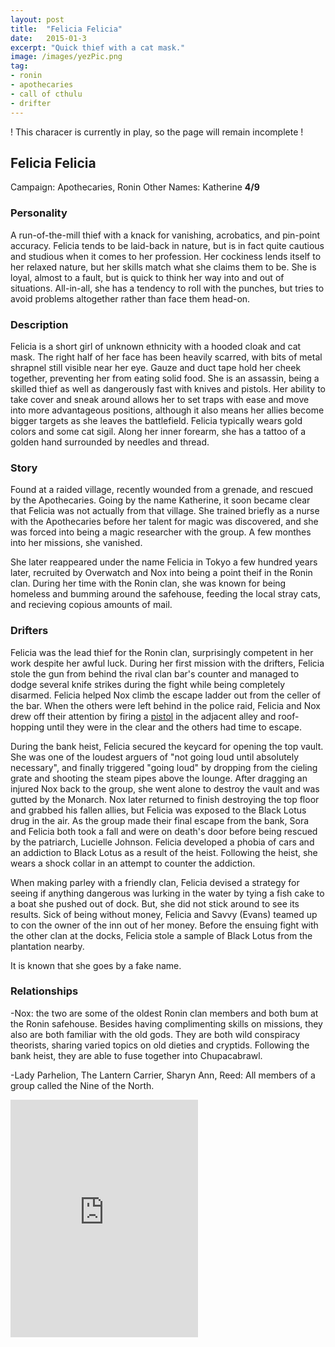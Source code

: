 ```yaml
---
layout: post
title:  "Felicia Felicia"
date:   2015-01-3
excerpt: "Quick thief with a cat mask."
image: /images/yezPic.png
tag:
- ronin
- apothecaries
- call of cthulu
- drifter 
---
```


! This characer is currently in play, so the page will remain incomplete !

## Felicia Felicia
Campaign: Apothecaries, Ronin
Other Names: Katherine
**4/9**

### Personality
A run-of-the-mill thief with a knack for vanishing, acrobatics, and pin-point accuracy. Felicia tends to be laid-back in nature, but is in fact quite cautious and studious when it comes to her profession. Her cockiness lends itself to her relaxed nature, but her skills match what she claims them to be. She is loyal, almost to a fault, but is quick to think her way into and out of situations. All-in-all, she has a tendency to roll with the punches, but tries to avoid problems altogether rather than face them head-on.

### Description
Felicia is a short girl of unknown ethnicity with a hooded cloak and cat mask. The right half of her face has been heavily scarred, with bits of metal shrapnel still visible near her eye. Gauze and duct tape hold her cheek together, preventing her from eating solid food. She is an assassin, being a skilled thief as well as dangerously fast with knives and pistols. Her ability to take cover and sneak around allows her to set traps with ease and move into more advantageous positions, although it also means her allies become bigger targets as she leaves the battlefield. Felicia typically wears gold colors and some cat sigil. Along her inner forearm, she has a tattoo of a golden hand surrounded by needles and thread.

### Story
Found at a raided village, recently wounded from a grenade, and rescued by the Apothecaries. Going by the name Katherine, it soon became clear that Felicia was not actually from that village. She trained briefly as a nurse with the Apothecaries before her talent for magic was discovered, and she was forced into being a magic researcher with the group. A few monthes into her missions, she vanished.

She later reappeared under the name Felicia in Tokyo a few hundred years later, recruited by Overwatch and Nox into being a point theif in the Ronin clan. During her time with the Ronin clan, she was known for being homeless and bumming around the safehouse, feeding the local stray cats, and recieving copious amounts of mail.

### Drifters
Felicia was the lead thief for the Ronin clan, surprisingly competent in her work despite her awful luck. During her first mission with the drifters, Felicia stole the gun from behind the rival clan bar's counter and managed to dodge several knife strikes during the fight while being completely disarmed. Felicia helped Nox climb the escape ladder out from the celler of the bar. When the others were left behind in the police raid, Felicia and Nox drew off their attention by firing a <a href="https://drifter-handbook.github.io/Derringer" > pistol</a> in the adjacent alley and roof-hopping until they were in the clear and the others had time to escape.

During the bank heist, Felicia secured the keycard for opening the top vault. She was one of the loudest arguers of "not going loud until absolutely necessary", and finally triggered "going loud" by dropping from the cieling grate and shooting the steam pipes above the lounge. After dragging an injured Nox back to the group, she went alone to destroy the vault and was gutted by the Monarch. Nox later returned to finish destroying the top floor and grabbed his fallen allies, but Felicia was exposed to the Black Lotus drug in the air. As the group made their final escape from the bank, Sora and Felicia both took a fall and were on death's door before being rescued by the patriarch, Lucielle Johnson. Felicia developed a phobia of cars and an addiction to Black Lotus as a result of the heist. Following the heist, she wears a shock collar in an attempt to counter the addiction.

When making parley with a friendly clan, Felicia devised a strategy for seeing if anything dangerous was lurking in the water by tying a fish cake to a boat she pushed out of dock. But, she did not stick around to see its results. Sick of being without money, Felicia and Savvy (Evans) teamed up to con the owner of the inn out of her money. Before the ensuing fight with the other clan at the docks, Felicia stole a sample of Black Lotus from the plantation nearby.

It is known that she goes by a fake name.

### Relationships
-Nox: the two are some of the oldest Ronin clan members and both bum at the Ronin safehouse. Besides having complimenting skills on missions, they also are both familiar with the old gods. They are both wild conspiracy theorists, sharing varied topics on old dieties and cryptids. Following the bank heist, they are able to fuse together into Chupacabrawl.

-Lady Parhelion, The Lantern Carrier, Sharyn Ann, Reed: All members of a group called the Nine of the North.

<iframe src="https://open.spotify.com/embed/user/isittooshortornotavailable/playlist/1P6tBvJBuzQs5WjXTVOF2z" width="300" height="380" frameborder="0" allowtransparency="true" allow="encrypted-media"></iframe>
